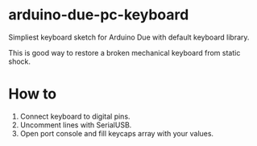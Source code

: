 # arduino-due-pc-keyboard
Simpliest keyboard sketch for Arduino Due with default keyboard library.

This is good way to restore a broken mechanical keyboard from static shock.

# How to
1) Connect keyboard to digital pins.
2) Uncomment lines with SerialUSB.
4) Open port console and fill keycaps array with your values.
